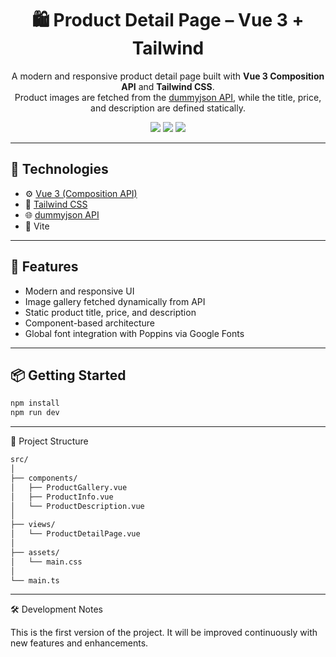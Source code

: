 <h1 align="center">🛍️ Product Detail Page – Vue 3 + Tailwind</h1>

<p align="center">
  A modern and responsive product detail page built with <strong>Vue 3 Composition API</strong> and <strong>Tailwind CSS</strong>.<br/>
  Product images are fetched from the <a href="https://dummyjson.com" target="_blank">dummyjson API</a>, while the title, price, and description are defined statically.
</p>

<p align="center">
  <img src="https://img.shields.io/badge/vue-3.x-brightgreen" />
  <img src="https://img.shields.io/badge/tailwind-css-blue" />
  <img src="https://img.shields.io/badge/status-in_progress-orange" />
</p>

---

## 🚀 Technologies

- ⚙️ [Vue 3 (Composition API)](https://vuejs.org/)
- 🎨 [Tailwind CSS](https://tailwindcss.com/)
- 🌐 [dummyjson API](https://dummyjson.com/)
- 🧩 Vite

---

## 📸 Features

- Modern and responsive UI
- Image gallery fetched dynamically from API
- Static product title, price, and description
- Component-based architecture
- Global font integration with Poppins via Google Fonts

---

## 📦 Getting Started

```bash
npm install
npm run dev
```

---

📁 Project Structure

```bash
src/
│
├── components/
│   ├── ProductGallery.vue
│   ├── ProductInfo.vue
│   └── ProductDescription.vue
│
├── views/
│   └── ProductDetailPage.vue
│
├── assets/
│   └── main.css
│
└── main.ts
```

---

🛠️ Development Notes

This is the first version of the project. It will be improved continuously with new features and enhancements.




